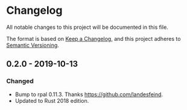 # Changelog
All notable changes to this project will be documented in this file.

The format is based on [Keep a Changelog](https://keepachangelog.com/en/1.0.0/),
and this project adheres to [Semantic Versioning](https://semver.org/spec/v2.0.0.html).

## 0.2.0 - 2019-10-13

### Changed
- Bump to rpal 0.11.3.  Thanks https://github.com/landesfeind.
- Updated to Rust 2018 edition.